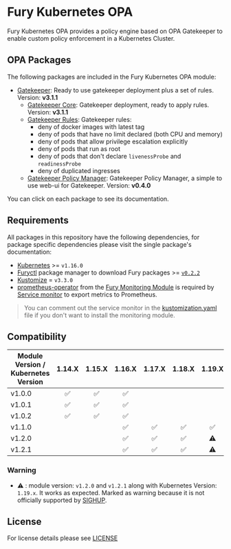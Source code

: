 # Fury Kubernetes OPA

Fury Kubernetes OPA provides a policy engine based on OPA Gatekeeper to enable custom policy enforcement in a
Kubernetes Cluster.

## OPA Packages

The following packages are included in the Fury Kubernetes OPA module:

- [Gatekeeper](katalog/gatekeeper): Ready to use gatekeeper deployment plus a set of rules. Version: **v3.1.1**
  - [Gatekeeper Core](katalog/gatekeeper/core): Gatekeeper deployment, ready to apply rules. Version: **v3.1.1**
  - [Gatekeeper Rules](katalog/gatekeeper/rules): Gatekeeper rules:
    - deny of docker images with latest tag
    - deny of pods that have no limit declared (both CPU and memory)
    - deny of pods that allow privilege escalation explicitly
    - deny of pods that run as root
    - deny of pods that don't declare `livenessProbe` and `readinessProbe`
    - deny of duplicated ingresses
  - [Gatekeeper Policy Manager](katalog/gatekeeper/gpm): Gatekeeper Policy Manager, a simple to use web-ui for Gatekeeper. Version: **v0.4.0**

You can click on each package to see its documentation.

## Requirements

All packages in this repository have the following dependencies, for package
specific dependencies please visit the single package's documentation:

- [Kubernetes](https://kubernetes.io) >= `v1.16.0`
- [Furyctl](https://github.com/sighupio/furyctl) package manager to download
    Fury packages >= [`v0.2.2`](https://github.com/sighupio/furyctl/releases/tag/v0.2.2)
- [Kustomize](https://github.com/kubernetes-sigs/kustomize) = `v3.3.0`
- [prometheus-operator](https://github.com/sighupio/fury-kubernetes-monitoring/tree/master/katalog/prometheus-operator)
from the [Fury Monitoring Module](https://github.com/sighupio/fury-kubernetes-monitoring) is required by
[Service monitor](./katalog/gatekeeper/core/service-monitor.yml) to export metrics to Prometheus.

> You can comment out the service monitor in the [kustomization.yaml](./katalog/gatekeeper/core/kustomization.yaml)
file if you don't want to install the monitoring module.

## Compatibility

| Module Version / Kubernetes Version |       1.14.X       |       1.15.X       |       1.16.X       |       1.17.X       |       1.18.X       |       1.19.X       |
| ----------------------------------- | :----------------: | :----------------: | :----------------: | :----------------: | :----------------: | :----------------: |
| v1.0.0                              | :white_check_mark: | :white_check_mark: | :white_check_mark: |                    |                    |                    |
| v1.0.1                              | :white_check_mark: | :white_check_mark: | :white_check_mark: |                    |                    |                    |
| v1.0.2                              | :white_check_mark: | :white_check_mark: | :white_check_mark: |                    |                    |                    |
| v1.1.0                              |                    |                    | :white_check_mark: | :white_check_mark: | :white_check_mark: | :white_check_mark: |
| v1.2.0                              |                    |                    | :white_check_mark: | :white_check_mark: | :white_check_mark: |     :warning:      |
| v1.2.1                              |                    |                    | :white_check_mark: | :white_check_mark: | :white_check_mark: |     :warning:      |

### Warning

- :warning: : module version: `v1.2.0` and `v1.2.1` along with Kubernetes Version: `1.19.x`. It works as expected.
Marked as warning because it is not officially supported by [SIGHUP](https://sighup.io).

## License

For license details please see [LICENSE](./LICENSE)

